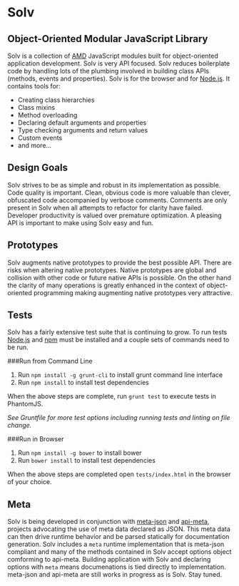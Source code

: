 Solv
====

Object-Oriented Modular JavaScript Library
------------------------------------------

Solv is a collection of [AMD](http://en.wikipedia.org/wiki/Asynchronous_module_definition)
JavaScript modules built for object-oriented application development. Solv is
very API focused. Solv reduces boilerplate code by handling lots of the plumbing
involved in building class APIs (methods, events and properties). Solv is for
the browser and for [Node.js](http://nodejs.org/). It contains tools for:

  - Creating class hierarchies
  - Class mixins
  - Method overloading
  - Declaring default arguments and properties
  - Type checking arguments and return values
  - Custom events
  - and more... 


Design Goals
------------

Solv strives to be as simple and robust in its implementation as possible.
Code quality is important. Clean, obvious code is more valuable than clever,
obfuscated code accompanied by verbose comments. Comments are only present in
Solv when all attempts to refactor for clarity have failed. Developer
productivity is valued over premature optimization. A pleasing API is important
to make using Solv easy and fun.


Prototypes
----------

Solv augments native prototypes to provide the best possible API. There are
risks when altering native prototypes. Native prototypes are global and
collision with other code or future native APIs is possible. On the other hand
the clarity of many operations is greatly enhanced in the context of
object-oriented programming making augmenting native prototypes very attractive. 


Tests
-----

Solv has a fairly extensive test suite that is continuing to grow. To run tests
[Node.js](http://nodejs.org) and [npm](https://npmjs.org) must be installed and
a couple sets of commands need to be run.

###Run from Command Line
  
1. Run `npm install -g grunt-cli` to install grunt command line interface
2. Run `npm install` to install test dependencies

When the above steps are complete, run `grunt test` to execute tests in
PhantomJS.

*See Gruntfile for more test options including running tests and linting on
file change.*

###Run in Browser

1. Run `npm install -g bower` to install bower 
2. Run `bower install` to install test dependencies

When the above steps are completed open `tests/index.html` in the browser of your choice.


Meta
----

Solv is being developed in conjunction with
[meta-json](https://github.com/bob-gray/meta-json) and
[api-meta](https://github.com/bob-gray/api-meta), projects advocating the use
of meta data declared as JSON. This meta data can then drive runtime behavior and be
parsed statically for documentation generation. Solv includes a `meta` runtime
implementation that is meta-json compliant and many of the methods contained
in Solv accept options object comforming to api-meta. Building application with Solv and
declaring options with `meta` means documenations is tied directly to
implementation. meta-json and api-meta are still works in progress as is Solv.
Stay tuned.
